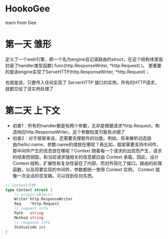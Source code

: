 # HookoGee
learn from Gee

# 第一天 雏形
定义了一个web引擎，即一个名为engine且记录路由的struct，在这个结构体里面封装了handler类型函数( func(http.ResponseWriter, *http.Request) )。
更重要的是该engine实现了ServeHTTP(http.ResponseWriter, *http.Request)；

也就是说，只要传入任何实现了 ServerHTTP 接口的实例，所有的HTTP请求，就都交给了该实例处理了

# 第二天 上下文

- 初衷1：所有的handler都是有两个参数，无非是根据请求*http.Request，构造响应http.ResponseWriter。这个参数粒度可能有点细了
- 初衷2：对于框架来说，还需要支撑额外的功能。例如，将来解析动态路由/hello/:name，参数:name的值放在哪呢？再比如，框架需要支持中间件，那中间件产生的信息放在哪呢？Context 随着每一个请求的出现而产生，请求的结束而销毁，和当前请求强相关的信息都应由 Context 承载。因此，设计 Context 结构，扩展性和复杂性留在了内部，而对外简化了接口。路由的处理函数，以及将要实现的中间件，参数都统一使用 Context 实例， Context 就像一次会话的百宝箱，可以找到任何东西。

```go
// Context示例
type Context struct {
	// origin objects
	Writer http.ResponseWriter
	Req    *http.Request
	// request info
	Path   string
	Method string
	// response info
	StatusCode int
}
```


